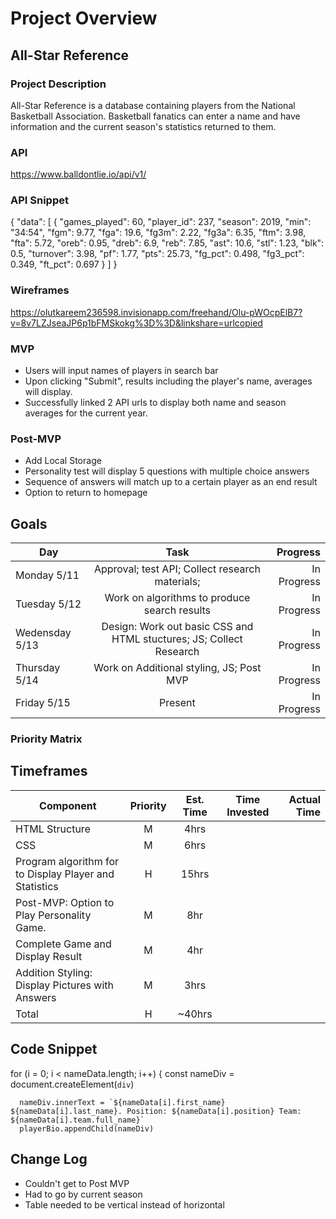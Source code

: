 # Project Overview

## All-Star Reference

### Project Description

All-Star Reference is a database containing players from the National Basketball Association. Basketball fanatics can enter a name and have information and the current season's statistics returned to them.

### API

https://www.balldontlie.io/api/v1/

### API Snippet

{
"data": [
{
"games_played": 60,
"player_id": 237,
"season": 2019,
"min": "34:54",
"fgm": 9.77,
"fga": 19.6,
"fg3m": 2.22,
"fg3a": 6.35,
"ftm": 3.98,
"fta": 5.72,
"oreb": 0.95,
"dreb": 6.9,
"reb": 7.85,
"ast": 10.6,
"stl": 1.23,
"blk": 0.5,
"turnover": 3.98,
"pf": 1.77,
"pts": 25.73,
"fg_pct": 0.498,
"fg3_pct": 0.349,
"ft_pct": 0.697
}
]
}

### Wireframes

https://olutkareem236598.invisionapp.com/freehand/Olu-pWOcpElB7?v=8v7LZJseaJP6p1bFMSkokg%3D%3D&linkshare=urlcopied


### MVP

- Users will input names of players in search bar
- Upon clicking "Submit", results including the player's name, averages will display.
- Successfully linked 2 API urls to display both name and season averages for the current year.

### Post-MVP

- Add Local Storage
- Personality test will display 5 questions with multiple choice answers
- Sequence of answers will match up to a certain player as an end result
- Option to return to homepage

## Goals

| Day            |                                Task                                 |    Progress |
| -------------- | :-----------------------------------------------------------------: | ----------: |
| Monday 5/11    |           Approval; test API; Collect research materials;           | In Progress |
| Tuesday 5/12   |            Work on algorithms to produce search results             | In Progress |
|Wedensday 5/13  | Design: Work out basic CSS and HTML stuctures; JS; Collect Research | In Progress |
| Thursday 5/14  |              Work on Additional styling, JS; Post MVP               | In Progress |
| Friday 5/15    |                               Present                               | In Progress |

### Priority Matrix

## Timeframes

| Component                                              | Priority | Est. Time | Time Invested | Actual Time |
| ------------------------------------------------------ | :------: | :-------: | :-----------: | ----------: |
| HTML Structure                                         |    M     |   4hrs    |               |             |
| CSS                                                    |    M     |   6hrs    |               |             |
| Program algorithm for to Display Player and Statistics |    H     |   15hrs   |               |             |
| Post-MVP: Option to Play Personality Game.             |    M     |    8hr    |               |             |
| Complete Game and Display Result                       |    M     |    4hr    |               |             |
| Addition Styling: Display Pictures with Answers        |    M     |   3hrs    |               |             |
| Total                                                  |    H     |  ~40hrs   |               |             |

## Code Snippet

for (i = 0; i < nameData.length; i++) {
const nameDiv = document.createElement(`div`)

      nameDiv.innerText = `${nameData[i].first_name} ${nameData[i].last_name}. Position: ${nameData[i].position} Team: ${nameData[i].team.full_name}`
      playerBio.appendChild(nameDiv)

## Change Log
* Couldn't get to Post MVP
* Had to go by current season
* Table needed to be vertical instead of horizontal
